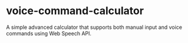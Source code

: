# voice-command-calculator
A simple advanced calculator that supports both manual input and voice commands using Web Speech API.
